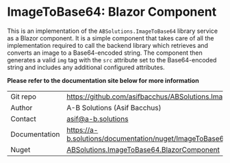 # ImageToBase64: Blazor Component

This is an implementation of the `ABSolutions.ImageToBase64` library service as a Blazor component. It is a simple
component that takes care of all the implementation required to call the backend library which retrieves and converts
an image to a Base64-encoded string. The component then generates a valid `img` tag with the `src` attribute set to the
Base64-encoded string and includes any additional configured attributes.

**Please refer to the documentation site below for more information**

|               |                                                                         |
|---------------|-------------------------------------------------------------------------|
| Git repo      | https://github.com/asifbacchus/ABSolutions.ImageToBase64                |
| Author        | A-B Solutions (Asif Bacchus)                                            |
| Contact       | asif@a-b.solutions                                                      |
| Documentation | https://a-b.solutions/documentation/nuget/ImageToBase64/BlazorComponent |
| Nuget         | [ABSolutions.ImageToBase64.BlazorComponent]()                           |
